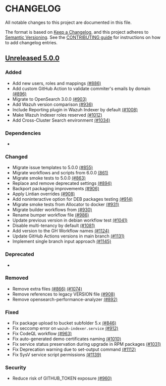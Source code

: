 # CHANGELOG
All notable changes to this project are documented in this file.

The format is based on [Keep a Changelog](https://keepachangelog.com/en/1.0.0/), and this project adheres to [Semantic Versioning](https://semver.org/spec/v2.0.0.html). See the [CONTRIBUTING guide](./CONTRIBUTING.md#Changelog) for instructions on how to add changelog entries.

## [Unreleased 5.0.0]
### Added
- Add new users, roles and mappings [(#886)](https://github.com/wazuh/wazuh-indexer/pull/886)
- Add custom GitHub Action to validate commiter's emails by domain [(#896)](https://github.com/wazuh/wazuh-indexer/pull/896)
- Migrate to OpenSearch 3.0.0 [(#903)](https://github.com/wazuh/wazuh-indexer/pull/903)
- Add Wazuh version comparison [(#936)](https://github.com/wazuh/wazuh-indexer/pull/936)
- Include Reporting plugin in Wazuh Indexer by default [(#1008)](https://github.com/wazuh/wazuh-indexer/pull/1008)
- Make Wazuh Indexer roles reserved [(#1012)](https://github.com/wazuh/wazuh-indexer/pull/1012)
- Add Cross-Cluster Search environment [(#1034)](https://github.com/wazuh/wazuh-indexer/pull/1034)

### Dependencies
-

### Changed
- Migrate issue templates to 5.0.0 [(#855)](https://github.com/wazuh/wazuh-indexer/pull/855)
- Migrate workflows and scripts from 6.0.0 [(861)](https://github.com/wazuh/wazuh-indexer/pull/861)
- Migrate smoke tests to 5.0.0 [(#863)](https://github.com/wazuh/wazuh-indexer/pull/863)
- Replace and remove deprecated settings [(#894)](https://github.com/wazuh/wazuh-indexer/pull/894)
- Backport packaging improvements [(#906)](https://github.com/wazuh/wazuh-indexer/pull/906)
- Apply Lintian overrides [(#908)](https://github.com/wazuh/wazuh-indexer/pull/908)
- Add noninteractive option for DEB packages testing [(#914)](https://github.com/wazuh/wazuh-indexer/pull/914)
- Migrate smoke tests from Allocator to docker [(#931)](https://github.com/wazuh/wazuh-indexer/pull/931)
- Migrate builder workflows from [(#930)](https://github.com/wazuh/wazuh-indexer/pull/930)
- Rename bumper workflow file [(#986)](https://github.com/wazuh/wazuh-indexer/pull/986)
- Update previous version in debian workflow test [(#1041)](https://github.com/wazuh/wazuh-indexer/pull/1041)
- Disable multi-tenancy by default [(#1081)](https://github.com/wazuh/wazuh-indexer/pull/1081)
- Add version to the GH Workflow names [(#1124)](https://github.com/wazuh/wazuh-indexer/pull/1124)
- Update GitHub Actions versions in main branch [(#1131)](https://github.com/wazuh/wazuh-indexer/pull/1131)
- Implement single branch input approach [(#1145)](https://github.com/wazuh/wazuh-indexer/pull/1145)

### Deprecated
-

### Removed
- Remove extra files [(#866)](https://github.com/wazuh/wazuh-indexer/pull/866) [(#1074)](https://github.com/wazuh/wazuh-indexer/pull/1074)
- Remove references to legacy VERSION file [(#908)](https://github.com/wazuh/wazuh-indexer/pull/908)
- Remove opensearch-performance-analyzer [(#892)](https://github.com/wazuh/wazuh-indexer/pull/892)

### Fixed
- Fix package upload to bucket subfolder 5.x [(#846)](https://github.com/wazuh/wazuh-indexer/pull/846)
- Fix seccomp error on `wazuh-indexer.service` [(#912)](https://github.com/wazuh/wazuh-indexer/pull/912)
- Fix CodeQL workflow [(#963)](https://github.com/wazuh/wazuh-indexer/pull/963)
- Fix auto-generated demo certificates naming [(#1010)](https://github.com/wazuh/wazuh-indexer/pull/1010)
- Fix service status preservation during upgrade in RPM packages [(#1031)](https://github.com/wazuh/wazuh-indexer/pull/1031)
- Fix Deprecation warning due to set-output command [(#1112)](https://github.com/wazuh/wazuh-indexer/pull/1112)
- Fix SysV service script permissions [(#1139)](https://github.com/wazuh/wazuh-indexer/pull/1139)

### Security
- Reduce risk of GITHUB_TOKEN exposure [(#960)](https://github.com/wazuh/wazuh-indexer/pull/960)

[Unreleased 5.0.0]: https://github.com/wazuh/wazuh-indexer/compare/4.14.1...5.0.0
